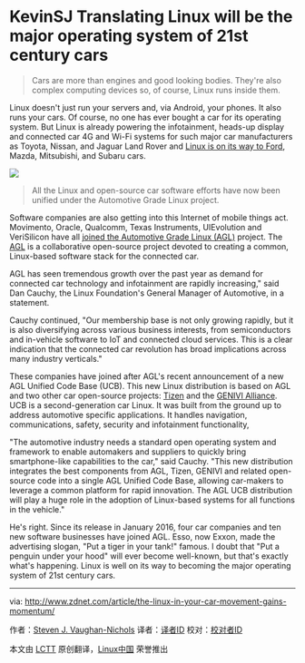 KevinSJ Translating
Linux will be the major operating system of 21st century cars
===============================================================

>Cars are more than engines and good looking bodies. They're also complex computing devices so, of course, Linux runs inside them.

Linux doesn't just run your servers and, via Android, your phones. It also runs your cars. Of course, no one has ever bought a car for its operating system. But Linux is already powering the infotainment, heads-up display and connected car 4G and Wi-Fi systems for such major car manufacturers as Toyota, Nissan, and Jaguar Land Rover and [Linux is on its way to Ford][1], Mazda, Mitsubishi, and Subaru cars.

![](http://zdnet4.cbsistatic.com/hub/i/2016/05/10/743f0c14-6458-4d1e-8723-d2d94d0d0e69/c297b7d52e27e97d8721d4cb46bb371b/agl-logo.jpg)
>All the Linux and open-source car software efforts have now been unified under the Automotive Grade Linux project.

Software companies are also getting into this Internet of mobile things act. Movimento, Oracle, Qualcomm, Texas Instruments, UIEvolution and VeriSilicon have all [joined the Automotive Grade Linux (AGL)][2] project. The [AGL][3] is a collaborative open-source project devoted to creating a common, Linux-based software stack for the connected car.

AGL has seen tremendous growth over the past year as demand for connected car technology and infotainment are rapidly increasing," said Dan Cauchy, the Linux Foundation's General Manager of Automotive, in a statement.

Cauchy continued, "Our membership base is not only growing rapidly, but it is also diversifying across various business interests, from semiconductors and in-vehicle software to IoT and connected cloud services. This is a clear indication that the connected car revolution has broad implications across many industry verticals."

These companies have joined after AGL's recent announcement of a new AGL Unified Code Base (UCB). This new Linux distribution is based on AGL and two other car open-source projects: [Tizen][4] and the [GENIVI Alliance][5]. UCB is a second-generation car Linux. It was built from the ground up to address automotive specific applications. It handles navigation, communications, safety, security and infotainment functionality,

"The automotive industry needs a standard open operating system and framework to enable automakers and suppliers to quickly bring smartphone-like capabilities to the car," said Cauchy. "This new distribution integrates the best components from AGL, Tizen, GENIVI and related open-source code into a single AGL Unified Code Base, allowing car-makers to leverage a common platform for rapid innovation. The AGL UCB distribution will play a huge role in the adoption of Linux-based systems for all functions in the vehicle."

He's right. Since its release in January 2016, four car companies and ten new software businesses have joined AGL. Esso, now Exxon, made the advertising slogan, "Put a tiger in your tank!" famous. I doubt that "Put a penguin under your hood" will ever become well-known, but that's exactly what's happening. Linux is well on its way to becoming the major operating system of 21st century cars.

------------------------------------------------------------------------------

via: http://www.zdnet.com/article/the-linux-in-your-car-movement-gains-momentum/

作者：[Steven J. Vaughan-Nichols][a]
译者：[译者ID](https://github.com/译者ID)
校对：[校对者ID](https://github.com/校对者ID)

本文由 [LCTT](https://github.com/LCTT/TranslateProject) 原创翻译，[Linux中国](https://linux.cn/) 荣誉推出

[a]:http://www.zdnet.com/meet-the-team/us/steven-j-vaughan-nichols/
[1]: https://www.automotivelinux.org/news/announcement/2016/01/ford-mazda-mitsubishi-motors-and-subaru-join-linux-foundation-and
[2]: https://www.automotivelinux.org/news/announcement/2016/05/oracle-qualcomm-innovation-center-texas-instruments-and-others-support
[3]: https://www.automotivelinux.org/
[4]: https://www.tizen.org/
[5]: http://www.genivi.org/
